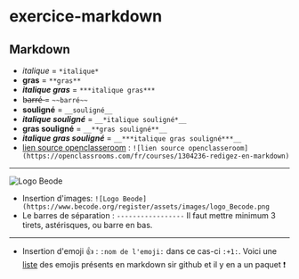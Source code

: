 # exercice-markdown
## __Markdown__

* *italique* = `*italique*` 
* **gras** = `**gras**` 
* ***italique gras*** = `***italique gras***` 
* b̶a̶r̶r̶é̶ = `~~barré~~` 
* __souligné__ = `__souligné__` 
* __*italique souligné*__ = `__*italique souligné*__` 
* __**gras souligné**__ = `__**gras souligné**__` 
* __***italique gras souligné***__ = `__***italique gras souligné***__` 
* [lien source openclasseroom](https://openclassrooms.com/fr/courses/1304236-redigez-en-markdown) : `![lien source openclasseroom](https://openclassrooms.com/fr/courses/1304236-redigez-en-markdown)`

----------------------
![Logo Beode](https://www.becode.org/register/assets/images/logo_Becode.png) 


* Insertion d'images: `![Logo Beode](https://www.becode.org/register/assets/images/logo_Becode.png`
* Le barres de séparation : `-----------------` Il faut mettre minimum 3 tirets, astérisques, ou barre en bas.
----------------- 
* Insertion d'emoji :+1: : `:nom de l'emoji:` dans ce cas-ci `:+1:`. Voici une [liste](https://gist.github.com/rxaviers/7360908) des emojis présents en markdown sir github et il y en a un paquet :exclamation: